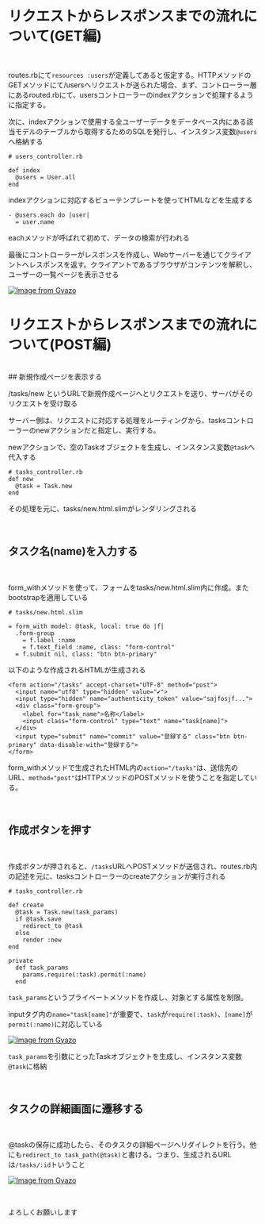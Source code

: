 # リクエストからレスポンスまでの流れについて(GET編)

<br>

routes.rbにて`resources :users`が定義してあると仮定する。HTTPメソッドのGETメソッドにて/usersへリクエストが送られた場合、まず、コントローラー層にあるrouted.rbにて、usersコントローラーのindexアクションで処理するように指定する。

次に、indexアクションで使用する全ユーザーデータをデータベース内にある該当モデルのテーブルから取得するためのSQLを発行し、インスタンス変数`@users`へ格納する

```
# users_controller.rb

def index
  @users = User.all
end
```



indexアクションに対応するビューテンプレートを使ってHTMLなどを生成する

```
- @users.each do |user|
  = user.name
```
eachメソッドが呼ばれて初めて、データの検索が行われる

最後にコントローラーがレスポンスを作成し、Webサーバーを通じてクライアントへレスポンスを返す。クライアントであるブラウザがコンテンツを解釈し、ユーザーの一覧ページを表示させる

[![Image from Gyazo](https://i.gyazo.com/d877a6b5293cc854104380323007b89d.png)](https://gyazo.com/d877a6b5293cc854104380323007b89d)

# リクエストからレスポンスまでの流れについて(POST編)

<br>
## 新規作成ページを表示する

 /tasks/new というURLで新規作成ページへとリクエストを送り、サーバがそのリクエストを受け取る

サーバー側は、リクエストに対応する処理をルーティングから、tasksコントローラーのnewアクションだと指定し、実行する。

newアクションで、空のTaskオブジェクトを生成し、インスタンス変数`@task`へ代入する

```
# tasks_controller.rb
def new
  @task = Task.new
end
```

その処理を元に、tasks/new.html.slimがレンダリングされる

<br>

## タスク名(name)を入力する

<br>

form_withメソッドを使って、フォームをtasks/new.html.slim内に作成。またbootstrapを適用している

```
# tasks/new.html.slim

= form_with model: @task, local: true do |f|
  .form-group
    = f.label :name
    = f.text_field :name, class: "form-control"
  = f.submit nil, class: "btn btn-primary"
```

以下のような作成されるHTMLが生成される

``` 
<form action="/tasks" accept-charset="UTF-8" method="post">
  <input name="utf8" type="hidden" value="✔︎">
  <input type="hidden" name="authenticity_token" value="sajfosjf...">
  <div class="form-group">
    <label for="task_name">名称</label>
    <input class="form-control" type="text" name="task[name]">
  </div>
  <input type="submit" name="commit" value="登録する" class="btn btn-primary" data-disable-with="登録する">
</form>
```

form_withメソッドで生成されたHTML内の`action="/tasks"`は、送信先のURL、`method="post"`はHTTPメソッドのPOSTメソッドを使うことを指定している。

<br>

## 作成ボタンを押す

<br>

作成ボタンが押されると、`/tasks`URLへPOSTメソッドが送信され、routes.rb内の記述を元に、tasksコントローラーのcreateアクションが実行される

```
# tasks_controller.rb

def create
  @task = Task.new(task_params)
  if @task.save
    redirect_to @task
  else
    render :new
end

private
  def task_params
    params.require(:task).permit(:name)
  end
```

`task_params`というプライベートメソッドを作成し、対象とする属性を制限。

inputタグ内の`name="task[name]"`が重要で、`task`が`require(:task)`、`[name]`が`permit(:name)`に対応している

[![Image from Gyazo](https://i.gyazo.com/172edb92e8d223e5482058eb213a3832.png)](https://gyazo.com/172edb92e8d223e5482058eb213a3832)

`task_params`を引数にとったTaskオブジェクトを生成し、インスタンス変数`@task`に格納

<br>

## タスクの詳細画面に遷移する

<br>

@taskの保存に成功したら、そのタスクの詳細ページへリダイレクトを行う。他にも`redirect_to task_path(@task)`と書ける。つまり、生成されるURLは`/tasks/:id`トいうこと

[![Image from Gyazo](https://i.gyazo.com/854f1d8e36783deb8bdef0416d3511d2.png)](https://gyazo.com/854f1d8e36783deb8bdef0416d3511d2)


<br>

よろしくお願いします

